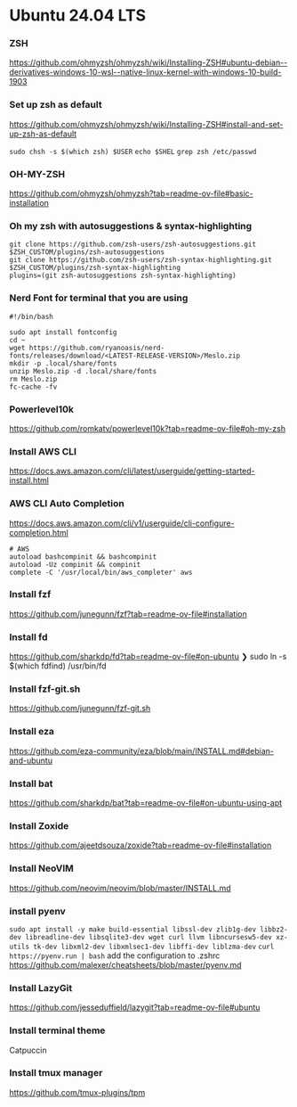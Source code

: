# Ubuntu 24.04 LTS

### ZSH
https://github.com/ohmyzsh/ohmyzsh/wiki/Installing-ZSH#ubuntu-debian--derivatives-windows-10-wsl--native-linux-kernel-with-windows-10-build-1903

### Set up zsh as default
https://github.com/ohmyzsh/ohmyzsh/wiki/Installing-ZSH#install-and-set-up-zsh-as-default

`sudo chsh -s $(which zsh) $USER`
`echo $SHEL`
`grep zsh /etc/passwd`

### OH-MY-ZSH
https://github.com/ohmyzsh/ohmyzsh?tab=readme-ov-file#basic-installation

### Oh my zsh with autosuggestions & syntax-highlighting
```
git clone https://github.com/zsh-users/zsh-autosuggestions.git $ZSH_CUSTOM/plugins/zsh-autosuggestions
git clone https://github.com/zsh-users/zsh-syntax-highlighting.git $ZSH_CUSTOM/plugins/zsh-syntax-highlighting
plugins=(git zsh-autosuggestions zsh-syntax-highlighting)
```


### Nerd Font for terminal that you are using
```
#!/bin/bash

sudo apt install fontconfig
cd ~
wget https://github.com/ryanoasis/nerd-fonts/releases/download/<LATEST-RELEASE-VERSION>/Meslo.zip
mkdir -p .local/share/fonts
unzip Meslo.zip -d .local/share/fonts
rm Meslo.zip
fc-cache -fv
```

### Powerlevel10k
https://github.com/romkatv/powerlevel10k?tab=readme-ov-file#oh-my-zsh

### Install AWS CLI
https://docs.aws.amazon.com/cli/latest/userguide/getting-started-install.html

### AWS CLI Auto Completion
https://docs.aws.amazon.com/cli/v1/userguide/cli-configure-completion.html

```.zshrc
# AWS
autoload bashcompinit && bashcompinit
autoload -Uz compinit && compinit
complete -C '/usr/local/bin/aws_completer' aws
```

### Install fzf
https://github.com/junegunn/fzf?tab=readme-ov-file#installation

### Install fd
https://github.com/sharkdp/fd?tab=readme-ov-file#on-ubuntu
❯ sudo ln -s $(which fdfind) /usr/bin/fd

### Install fzf-git.sh
https://github.com/junegunn/fzf-git.sh

### Install eza
https://github.com/eza-community/eza/blob/main/INSTALL.md#debian-and-ubuntu

### Install bat
https://github.com/sharkdp/bat?tab=readme-ov-file#on-ubuntu-using-apt

### Install Zoxide
https://github.com/ajeetdsouza/zoxide?tab=readme-ov-file#installation

### Install NeoVIM
https://github.com/neovim/neovim/blob/master/INSTALL.md

### install pyenv
`sudo apt install -y make build-essential libssl-dev zlib1g-dev libbz2-dev libreadline-dev libsqlite3-dev wget curl llvm libncursesw5-dev xz-utils tk-dev libxml2-dev libxmlsec1-dev libffi-dev liblzma-dev`
`curl https://pyenv.run | bash`
add the configuration to .zshrc
https://github.com/malexer/cheatsheets/blob/master/pyenv.md

### Install LazyGit
https://github.com/jesseduffield/lazygit?tab=readme-ov-file#ubuntu

### Install terminal theme
Catpuccin

### Install tmux manager
https://github.com/tmux-plugins/tpm
